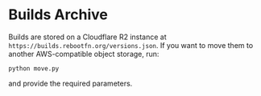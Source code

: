 # Builds Archive

Builds are stored on a Cloudflare R2 instance at `https://builds.rebootfn.org/versions.json`.
If you want to move them to another AWS-compatible object storage, run:
```
python move.py
```
and provide the required parameters.